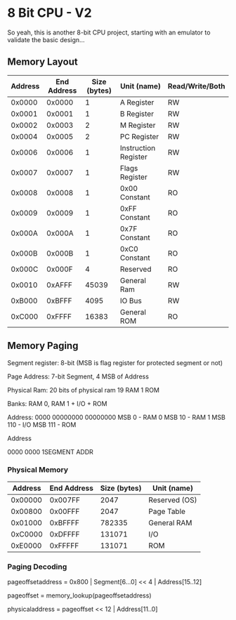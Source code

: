 8 Bit CPU - V2
==============

So yeah, this is another 8-bit CPU project, starting with an emulator to validate the basic design...

## Memory Layout

| Address | End Address | Size (bytes) | Unit (name) | Read/Write/Both |
|---------|-------------|--------------|-------------|-----------------|
| 0x0000  | 0x0000 | 1 | A Register | RW |
| 0x0001  | 0x0001 | 1 | B Register | RW |
| 0x0002  | 0x0003 | 2 | M Register | RW |
| 0x0004  | 0x0005 | 2 | PC Register | RW |
| 0x0006  | 0x0006 | 1 | Instruction Register | RW |
| 0x0007  | 0x0007 | 1 | Flags Register | RW |
| 0x0008  | 0x0008 | 1 | 0x00 Constant | RO |
| 0x0009  | 0x0009 | 1 | 0xFF Constant | RO |
| 0x000A  | 0x000A | 1 | 0x7F Constant | RO |
| 0x000B  | 0x000B | 1 | 0xC0 Constant | RO |
| 0x000C  | 0x000F | 4 | Reserved | RO |
| 0x0010  | 0xAFFF | 45039 | General Ram  | RW |
| 0xB000  | 0xBFFF | 4095 | IO Bus | RW |
| 0xC000  | 0xFFFF | 16383 | General ROM  | RO |


## Memory Paging

Segment register: 8-bit (MSB is flag register for protected segment or not)

Page Address: 7-bit Segment, 4 MSB of Address


Physical Ram:
20 bits of physical ram
19 RAM
1  ROM

Banks: RAM 0, RAM 1 + I/O + ROM

Address:
0000 00000000 00000000
MSB 0 - RAM 0
MSB 10 - RAM 1
MSB 110 - I/O
MSB 111 - ROM

Address

0000 0000 1SEGMENT ADDR

### Physical Memory

| Address | End Address | Size (bytes) | Unit (name)   |
|---------|-------------|--------------|---------------|
| 0x00000 | 0x007FF     | 2047         | Reserved (OS) |
| 0x00800 | 0x00FFF     | 2047         | Page Table    |
| 0x01000 | 0xBFFFF     | 782335       | General RAM   |
| 0xC0000 | 0xDFFFF     | 131071       | I/O           |
| 0xE0000 | 0xFFFFF     | 131071       | ROM           |


### Paging Decoding

pageoffsetaddress = 0x800 | Segment[6...0] << 4 | Address[15..12]

pageoffset = memory_lookup(pageoffsetaddress)

physicaladdress = pageoffset << 12 | Address[11..0]


